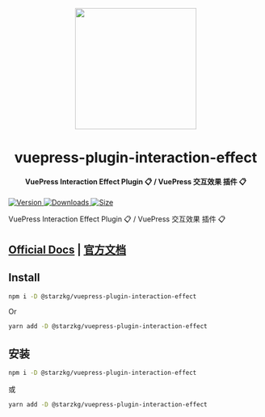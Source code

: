<!-- markdownlint-disable -->
<p align="center">
  <img width="240" src="https://shentuzhigang.cn/vuepress-theme-star/images/hero.png" style="text-align: center;"/>
</p>
<h1 align="center">vuepress-plugin-interaction-effect</h1>
<h4 align="center">VuePress Interaction Effect Plugin 📋 / VuePress 交互效果 插件 📋</h4>

[![Version](https://img.shields.io/npm/v/@starzkg/vuepress-plugin-interaction-effect.svg?style=flat-square&logo=npm) ![Downloads](https://img.shields.io/npm/dm/@starzkg/vuepress-plugin-interaction-effect.svg?style=flat-square&logo=npm) ![Size](https://img.shields.io/bundlephobia/min/@starzkg/vuepress-plugin-interaction-effect?style=flat-square&logo=npm)](https://www.npmjs.com/package/@starzkg/vuepress-plugin-interaction-effect)

<!-- markdownlint-restore -->

VuePress Interaction Effect Plugin 📋 / VuePress 交互效果 插件 📋

## [Official Docs](https://vuepress-theme-star.github.io/interaction-effect/) | [官方文档](https://vuepress-theme-star.github.io/interaction-effect/zh/)

## Install

```bash
npm i -D @starzkg/vuepress-plugin-interaction-effect
```

Or

```bash
yarn add -D @starzkg/vuepress-plugin-interaction-effect
```

## 安装

```bash
npm i -D @starzkg/vuepress-plugin-interaction-effect
```

或

```bash
yarn add -D @starzkg/vuepress-plugin-interaction-effect
```
